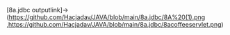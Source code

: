 [8a.jdbc outputlink]->(https://github.com/Hacjadav/JAVA/blob/main/8a.jdbc/8A%20(1).png   ,https://github.com/Hacjadav/JAVA/blob/main/8a.jdbc/8acoffeeservlet.png)
